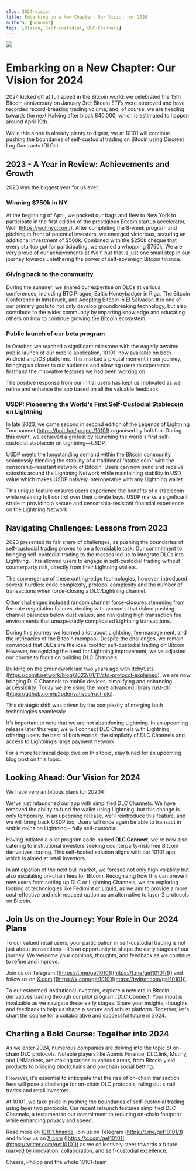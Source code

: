 ```yaml
---
slug: 2024-vision
title: Embarking on a New Chapter: Our Vision for 2024
authors: [bonomat]
tags: [Vision, Self-custodial, DLC-Channels]
---
```


![](/2024-01-31-outlook-into-2024/visionary_trader_looking_into_the_future.png)

# Embarking on a New Chapter: Our Vision for 2024

2024 kicked off at full speed in the Bitcoin world: we celebrated the 15th Bitcoin anniversary on January 3rd; Bitcoin ETFs were approved and have recorded record-breaking trading volume; and, of course, we are heading towards the next Halving after block 840,000, which is estimated to happen around April 19th.

While this alone is already plenty to digest, we at 10101 will continue pushing the boundaries of self-custodial trading on Bitcoin using Discreet Log Contracts (DLCs).

## 2023 - A Year in Review: Achievements and Growth

2023 was the biggest year for us ever.

### Winning $750k in NY

At the beginning of April, we packed our bags and flew to New York to participate in the first edition of the prestigious Bitcoin startup accelerator, Wolf (https://wolfnyc.com/). After completing the 8-week program and pitching in front of potential investors, we emerged victorious, securing an additional investment of $500k. Combined with the $250k cheque that every startup got for participating, we earned a whopping $750k. We are very proud of our achievements at Wolf, but that is just one small step in our journey towards untethering the power of self-sovereign Bitcoin finance.

### Giving back to the community

During the summer, we shared our expertise on DLCs at various conferences, including BTC Prague, Baltic Honeybadger in Riga, The Bitcoin Conference in Innsbruck, and Adopting Bitcoin in El Salvador. It is one of our primary goals to not only develop groundbreaking technology, but also contribute to the wider community by imparting knowledge and educating others on how to continue growing the Bitcoin ecosystem.

### Public launch of our beta program

In October, we reached a significant milestone with the eagerly awaited public launch of our mobile application, 10101, now available on both Android and iOS platforms. This marked a pivotal moment in our journey, bringing us closer to our audience and allowing users to experience firsthand the innovative features we had been working on.

The positive response from our initial users has kept us motivated as we refine and enhance the app based on all the valuable feedback.

### USDP: Pioneering the World's First Self-Custodial Stablecoin on Lightning

In late 2023, we came second in second edition of the Legends of Lightning Tournament (https://bolt.fun/project/10101) organised by bolt.fun. During this event, we achieved a grefeat by launching the world's first self-custodial stablecoin on Lightning—USDP.

USDP meets the longstanding demand within the Bitcoin community, seamlessly blending the stability of a traditional "stable coin" with the censorship-resistant network of Bitcoin. Users can now send and receive satoshis around the Lightning Network while maintaining stability in USD value which makes USDP natively interoperable with any Lightning wallet.

This unique feature ensures users experience the benefits of a stablecoin while retaining full control over their private keys. USDP marks a significant stride in providing a secure and censorship-resistant financial experience on the Lightning Network.

## Navigating Challenges: Lessons from 2023

2023 presented its fair share of challenges, as pushing the boundaries of self-custodial trading proved to be a formidable task. Our commitment to bringing self-custodial trading to the masses led us to integrate DLCs into Lightning. This allowed users to engage in self-custodial trading without counterparty risk, directly from their Lightning wallets.

The convergence of these cutting-edge technologies, however, introduced several hurdles: code complexity, protocol complexity and the number of transactions when force-closing a DLC/Lightning channel.

Other challenges included random channel force-closures stemming from fee rate negotiation failures, dealing with amounts that risked pushing channel balances below dust values, and navigating high transaction fee environments that unexpectedly complicated Lightning transactions.

During this journey we learned a lot about Lightning, fee management, and the intricacies of the Bitcoin mempool. Despite the challenges, we remain convinced that DLCs are the ideal tool for self-custodial trading on Bitcoin. However, recognizing the need for Lightning improvement, we've adjusted our course to focus on building DLC Channels.

Building on the groundwork laid two years ago with ItchySats (https://comit.network/blog/2022/01/11/cfd-protocol-explained), we are now bringing DLC Channels to mobile devices, simplifying and enhancing accessibility. Today we are using the more advanced library rust-dlc (https://github.com/p2pderivatives/rust-dlc).

This strategic shift was driven by the complexity of merging both technologies seamlessly.

It's important to note that we are not abandoning Lightning. In an upcoming release later this year, we will connect DLC Channels with Lightning, offering users the best of both worlds: the simplicity of DLC Channels and access to Lightning’s large payment network.

For a more technical deep dive on this topic, stay tuned for an upcoming blog post on this topic.

## Looking Ahead: Our Vision for 2024

We have very ambitious plans for 20204:

We've just relaunched our app with simplified DLC Channels. We have removed the ability to fund the wallet using Lightning, but this change is only temporary. In an upcoming release, we'll reintroduce this feature, and we will bring back USDP too. Users will once again be able to transact in stable coins on Lightning – fully self-custodial.

Having initiated a pilot program code-named **DLC Connect**, we're now also catering to institutional investors seeking counterparty-risk-free Bitcoin derivatives trading. This self-hosted solution aligns with our 10101 app, which is aimed at retail investors.

In anticipation of the next bull market, we foresee not only high volatility but also escalating on-chain fees for Bitcoin. Recognizing how this can prevent new users from setting up DLC or Lightning Channels, we are exploring looking at technologies like Fedimint or Liquid, as we aim to provide a more cost-effective and risk-reduced option as an alternative to layer-2 protocols on Bitcoin.

## Join Us on the Journey: Your Role in Our 2024 Plans

To our valued retail users, your participation in self-custodial trading is not just about transactions – it's an opportunity to shape the early stages of our journey. We welcome your opinions, thoughts, and feedback as we continue to refine and improve.

Join us on Telegram ([https://t.me/get10101](https://t.me/get10101/1)) and follow us on [X.com](http://X.com) ([https://x.com/get10101](https://twitter.com/get10101)).

To our esteemed institutional investors, explore a new era in Bitcoin derivatives trading through our pilot program, DLC Connect. Your input is invaluable as we navigate these early stages. Share your insights, thoughts, and feedback to help us shape a secure and robust platform. Together, let's chart the course for a collaborative and successful future in 2024.

## Charting a Bold Course: Together into 2024

As we enter 2024, numerous companies are delving into the topic of on-chain DLC protocols. Notable players like Atomic Finance, DLC.link, Mutiny, and LNMarkets, are making strides in various areas, from Bitcoin yield products to bridging blockchains and on-chain social betting.

However, it's essential to anticipate that the rise of on-chain transaction fees will pose a challenge for on-chain DLC protocols, ruling out small trades and retail investors.

At 10101, we take pride in pushing the boundaries of self-custodial trading using layer two protocols. Our recent relaunch features simplified DLC Channels, a testament to our commitment to reducing on-chain footprint while enhancing privacy and speed.

Read more on [10101.finance](http://10101.finance), join us on Telegram (https://t.me/get10101/1) and follow us on [X.com](http://x.com/) ([https://x.com/get10101](https://twitter.com/get10101)) as we collectively steer towards a future marked by innovation, collaboration, and self-custodial excellence.

Cheers,
Philipp and the whole 10101-team
